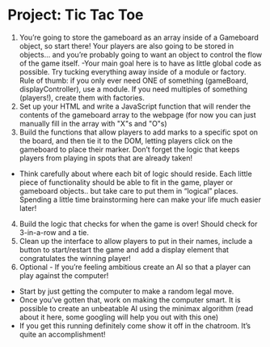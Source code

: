 # Project: Tic Tac Toe

1. You’re going to store the gameboard as an array inside of a Gameboard object, so start there! Your players are also going to be stored in objects… and you’re probably going to want an object to control the flow of the game itself.
   -Your main goal here is to have as little global code as possible. Try tucking everything away inside of a module or factory. Rule of thumb: if you only ever need ONE of something (gameBoard, displayController), use a module. If you need multiples of something (players!), create them with factories.
2. Set up your HTML and write a JavaScript function that will render the contents of the gameboard array to the webpage (for now you can just manually fill in the array with "X"s and "O"s)
3. Build the functions that allow players to add marks to a specific spot on the board, and then tie it to the DOM, letting players click on the gameboard to place their marker. Don’t forget the logic that keeps players from playing in spots that are already taken!

- Think carefully about where each bit of logic should reside. Each little piece of functionality should be able to fit in the game, player or gameboard objects.. but take care to put them in “logical” places. Spending a little time brainstorming here can make your life much easier later!

4. Build the logic that checks for when the game is over! Should check for 3-in-a-row and a tie.
5. Clean up the interface to allow players to put in their names, include a button to start/restart the game and add a display element that congratulates the winning player!
6. Optional - If you’re feeling ambitious create an AI so that a player can play against the computer!

- Start by just getting the computer to make a random legal move.
- Once you’ve gotten that, work on making the computer smart. It is possible to create an unbeatable AI using the minimax algorithm (read about it here, some googling will help you out with this one)
- If you get this running definitely come show it off in the chatroom. It’s quite an accomplishment!
